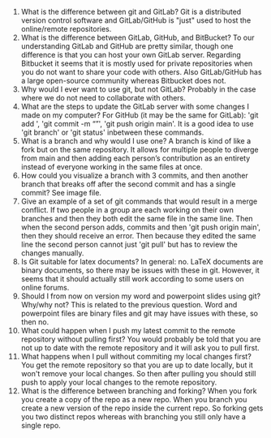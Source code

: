 1. What is the difference between git and GitLab?
Git is a distributed version control software and GitLab/GitHub is "just" used to host the online/remote repositories. 
2. What is the difference between GitLab, GitHub, and BitBucket?
To our understanding GitLab and GitHub are pretty similar, though one difference is that you can host your own GitLab server. Regarding Bitbucket it seems that it is mostly used for private repositories when you do not want to share your code with others. Also GitLab/GitHub has a large open-source community whereas Bitbucket does not.
3. Why would I ever want to use git, but not GitLab?
Probably in the case where we do not need to collaborate with others.
4. What are the steps to update the GitLab server with some changes I made on my computer?
For GitHub (it may be the same for GitLab): 'git add <file-name>', 'git commit -m “<message>”', 'git push origin main'. It is a good idea to use 'git branch' or 'git status' inbetween these commands.
5. What is a branch and why would I use one?
A branch is kind of like a fork but on the same repository. It allows for multiple people to diverge from main and then adding each person’s contribution as an entirety instead of everyone working in the same files at once.
6. How could you visualize a branch with 3 commits, and then another branch that breaks off after the second commit and has a single commit?
See image file.
7. Give an example of a set of git commands that would result in a merge conflict.
If two people in a group are each working on their own branches and then they both edit the same file in the same line. Then when the second person adds, commits and then 'git push origin main', then they should receive an error. Then because they edited the same line the second person cannot just 'git pull' but has to review the changes manually.
8. Is Git suitable for latex documents?
In general: no. LaTeX documents are binary documents, so there may be issues with these in git. However, it seems that it should actually still work according to some users on online forums.
9. Should I from now on version my word and powerpoint slides using git? Why/why not?
This is related to the previous question. Word and powerpoint files are binary files and git may have issues with these, so then no.
10. What could happen when I push my latest commit to the remote repository without pulling first?
You would probably be told that you are not up to date with the remote repository and it will ask you to pull first.
11. What happens when I pull without commiting my local changes first?
You get the remote repository so that you are up to date locally, but it won't remove your local changes. So then after pulling you should still push to apply your local changes to the remote repository.
12. What is the difference between branching and forking?
When you fork you create a copy of the repo as a new repo. When you branch you create a new version of the repo inside the current repo. So forking gets you two distinct repos whereas with branching you still only have a single repo.
